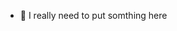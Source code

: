 - 🌱 I really need to put somthing here

<!---
beamishc/beamishc is a ✨ special ✨ repository because its `README.md` (this file) appears on your GitHub profile.
You can click the Preview link to take a look at your changes.
--->
